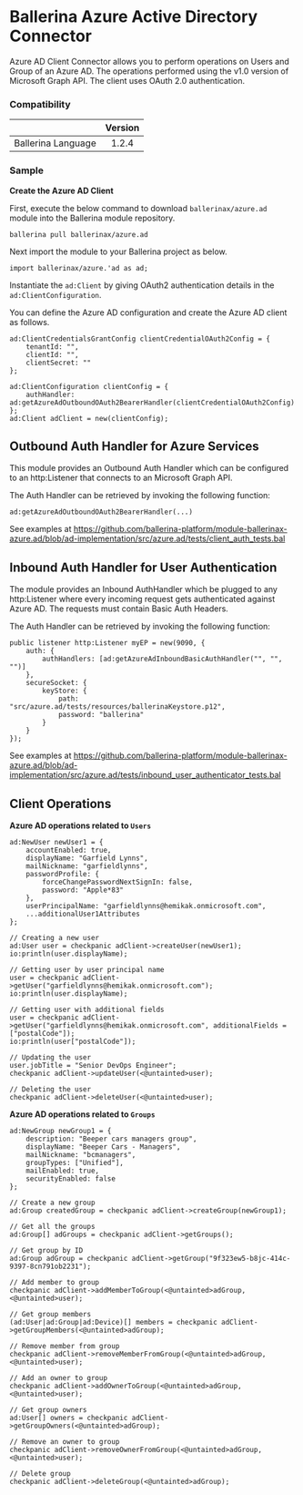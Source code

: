 # Ballerina Azure Active Directory Connector

Azure AD Client Connector allows you to perform operations on Users and Group of an Azure AD. The operations performed using the v1.0 version of Microsoft Graph API. The client uses OAuth 2.0 authentication.

### Compatibility
|                     |    Version     |
|:-------------------:|:--------------:|
| Ballerina Language  | 1.2.4          |

### Sample

**Create the Azure AD Client**

First, execute the below command to download `ballerinax/azure.ad` module into the Ballerina module repository.
```ballerina
ballerina pull ballerinax/azure.ad
```

Next import the module to your Ballerina project as below.
```ballerina
import ballerinax/azure.'ad as ad;
```

Instantiate the `ad:Client` by giving OAuth2 authentication details in the `ad:ClientConfiguration`. 

You can define the Azure AD configuration and create the Azure AD client as follows. 
```ballerina
ad:ClientCredentialsGrantConfig clientCredentialOAuth2Config = {
    tenantId: "",
    clientId: "",
    clientSecret: ""
};

ad:ClientConfiguration clientConfig = {
    authHandler: ad:getAzureAdOutboundOAuth2BearerHandler(clientCredentialOAuth2Config)
};
ad:Client adClient = new(clientConfig);
```

## Outbound Auth Handler for Azure Services
This module provides an Outbound Auth Handler which can be configured to an http:Listener that connects to an 
Microsoft Graph API.

The Auth Handler can be retrieved by invoking the following function:
```ballerina
ad:getAzureAdOutboundOAuth2BearerHandler(...)
```

See examples at https://github.com/ballerina-platform/module-ballerinax-azure.ad/blob/ad-implementation/src/azure.ad/tests/client_auth_tests.bal

## Inbound Auth Handler for User Authentication
The module provides an Inbound AuthHandler which be plugged to any http:Listener where every incoming request gets authenticated against Azure AD. The requests must contain Basic Auth Headers.

The Auth Handler can be retrieved by invoking the following function:
```ballerina
public listener http:Listener myEP = new(9090, {
    auth: {
        authHandlers: [ad:getAzureAdInboundBasicAuthHandler("", "", "")]
    },
    secureSocket: {
        keyStore: {
            path: "src/azure.ad/tests/resources/ballerinaKeystore.p12",
            password: "ballerina"
        }
    }
});
```

See examples at https://github.com/ballerina-platform/module-ballerinax-azure.ad/blob/ad-implementation/src/azure.ad/tests/inbound_user_authenticator_tests.bal

## Client Operations
**Azure AD operations related to `Users`**

```ballerina
ad:NewUser newUser1 = {
    accountEnabled: true,
    displayName: "Garfield Lynns",
    mailNickname: "garfieldlynns",
    passwordProfile: {
        forceChangePasswordNextSignIn: false,
        password: "Apple*83"
    },
    userPrincipalName: "garfieldlynns@hemikak.onmicrosoft.com",
    ...additionalUser1Attributes
};

// Creating a new user
ad:User user = checkpanic adClient->createUser(newUser1);
io:println(user.displayName);

// Getting user by user principal name
user = checkpanic adClient->getUser("garfieldlynns@hemikak.onmicrosoft.com");
io:println(user.displayName);

// Getting user with additional fields
user = checkpanic adClient->getUser("garfieldlynns@hemikak.onmicrosoft.com", additionalFields = ["postalCode"]);
io:println(user["postalCode"]);

// Updating the user
user.jobTitle = "Senior DevOps Engineer";
checkpanic adClient->updateUser(<@untainted>user);

// Deleting the user
checkpanic adClient->deleteUser(<@untainted>user);
```

**Azure AD operations related to `Groups`**

```ballerina
ad:NewGroup newGroup1 = {
    description: "Beeper cars managers group",
    displayName: "Beeper Cars - Managers",
    mailNickname: "bcmanagers",
    groupTypes: ["Unified"],
    mailEnabled: true,
    securityEnabled: false
};

// Create a new group
ad:Group createdGroup = checkpanic adClient->createGroup(newGroup1);

// Get all the groups
ad:Group[] adGroups = checkpanic adClient->getGroups();

// Get group by ID
ad:Group adGroup = checkpanic adClient->getGroup("9f323ew5-b8jc-414c-9397-8cn791ob2231");

// Add member to group
checkpanic adClient->addMemberToGroup(<@untainted>adGroup, <@untainted>user);

// Get group members
(ad:User|ad:Group|ad:Device)[] members = checkpanic adClient->getGroupMembers(<@untainted>adGroup);

// Remove member from group
checkpanic adClient->removeMemberFromGroup(<@untainted>adGroup, <@untainted>user);

// Add an owner to group
checkpanic adClient->addOwnerToGroup(<@untainted>adGroup, <@untainted>user);

// Get group owners
ad:User[] owners = checkpanic adClient->getGroupOwners(<@untainted>adGroup);

// Remove an owner to group
checkpanic adClient->removeOwnerFromGroup(<@untainted>adGroup, <@untainted>user);

// Delete group
checkpanic adClient->deleteGroup(<@untainted>adGroup);
```

